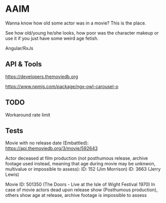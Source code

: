# AAIM

Wanna know how old some actor was in a movie? This is the place.

See how old/young he/she looks, how poor was the character makeup or use it if you just have some weird age fetish.

Angular/RxJs

## API & Tools

https://developers.themoviedb.org

https://www.npmjs.com/package/ngx-owl-carousel-o

## TODO

Workaround rate limit

## Tests

Movie with no release date (Embattled):
https://api.themoviedb.org/3/movie/592643

Actor deceased at film production (not posthumous release, archive footage used instead, meaning that age during movie may be unknwon, multivalue or impossible to assess):
ID: 152 (Jim Morrison)
ID: 3663 (Jerry Lewis)

Movie ID: 501350 (The Doors - Live at the Isle of Wight Festival 1970)
In case of movie actors dead upon release show (Posthumous production), others show age at release, archive footage is impossible to assess